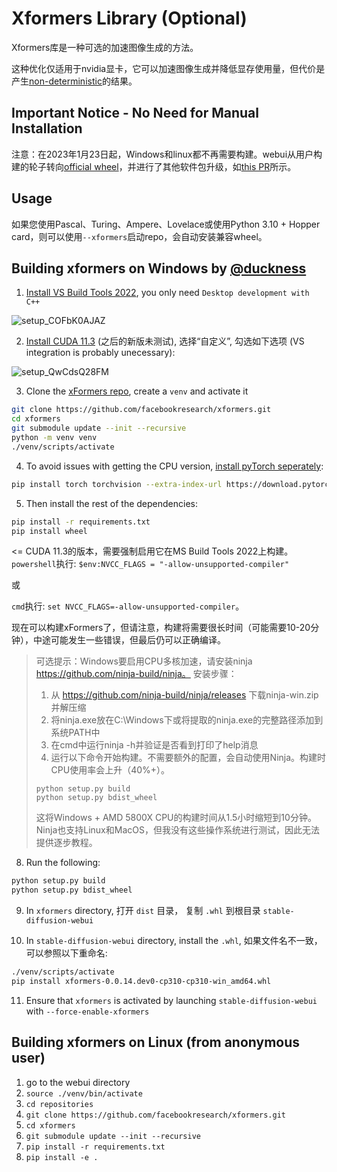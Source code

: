# Xformers Library (Optional)
Xformers库是一种可选的加速图像生成的方法。

这种优化仅适用于nvidia显卡，它可以加速图像生成并降低显存使用量，但代价是产生[non-deterministic](https://github.com/AUTOMATIC1111/stable-diffusion-webui/discussions/2705#discussioncomment-4024378)的结果。

## Important Notice - No Need for Manual Installation
注意：在2023年1月23日起，Windows和linux都不再需要构建。webui从用户构建的轮子转向[official wheel](https://pypi.org/project/xformers/0.0.16rc425/#history)，并进行了其他软件包升级，如[this PR](https://github.com/AUTOMATIC1111/stable-diffusion-webui/pull/5939/commits/c091cf1b4acd2047644d3571bcbfd81c81b4c3af)所示。

## Usage
如果您使用Pascal、Turing、Ampere、Lovelace或使用Python 3.10 + Hopper card，则可以使用`--xformers`启动repo，会自动安装兼容wheel。

## Building xformers on Windows by [@duckness](https://github.com/duckness)

1. [Install VS Build Tools 2022](https://visualstudio.microsoft.com/downloads/?q=build+tools#build-tools-for-visual-studio-2022), you only need `Desktop development with C++`

![setup_COFbK0AJAZ](https://user-images.githubusercontent.com/6380270/194767872-232136a1-9204-4b16-ae21-3e01f6f526ea.png)

2. [Install CUDA 11.3](https://developer.nvidia.com/cuda-11.3.0-download-archive) (之后的新版未测试), 选择“自定义”, 勾选如下选项 (VS integration is probably unecessary):

![setup_QwCdsQ28FM](https://user-images.githubusercontent.com/6380270/194767963-6df7ce14-e6eb-4718-8e93-a11abf172f14.png)

3. Clone the [xFormers repo](https://github.com/facebookresearch/xformers), create a `venv` and activate it

```sh
git clone https://github.com/facebookresearch/xformers.git
cd xformers
git submodule update --init --recursive
python -m venv venv
./venv/scripts/activate
```

4. To avoid issues with getting the CPU version, [install pyTorch seperately](https://pytorch.org/get-started/locally/):

```sh
pip install torch torchvision --extra-index-url https://download.pytorch.org/whl/cu113
```

5. Then install the rest of the dependencies:

```sh
pip install -r requirements.txt
pip install wheel
```

<= CUDA 11.3的版本，需要强制启用它在MS Build Tools 2022上构建。
`powershell`执行: `$env:NVCC_FLAGS = "-allow-unsupported-compiler"`

或

`cmd`执行: `set NVCC_FLAGS=-allow-unsupported-compiler`。


现在可以构建xFormers了，但请注意，构建将需要很长时间（可能需要10-20分钟），中途可能发生一些错误，但最后仍可以正确编译。

> 可选提示：Windows要启用CPU多核加速，请安装ninja https://github.com/ninja-build/ninja。
> 安装步骤：
> 1. 从 https://github.com/ninja-build/ninja/releases 下载ninja-win.zip并解压缩
> 2. 将ninja.exe放在C:\Windows下或将提取的ninja.exe的完整路径添加到系统PATH中
> 3. 在cmd中运行ninja -h并验证是否看到打印了help消息
> 4. 运行以下命令开始构建。不需要额外的配置，会自动使用Ninja。构建时CPU使用率会上升（40%+）。
> ```
> python setup.py build
> python setup.py bdist_wheel
> ```
> 这将Windows + AMD 5800X CPU的构建时间从1.5小时缩短到10分钟。
> Ninja也支持Linux和MacOS，但我没有这些操作系统进行测试，因此无法提供逐步教程。



8. Run the following:
 ```sh
python setup.py build
python setup.py bdist_wheel
```

9. In `xformers` directory, 打开 `dist` 目录， 复制 `.whl` 到根目录 `stable-diffusion-webui`

10. In `stable-diffusion-webui` directory, install the `.whl`, 如果文件名不一致，可以参照以下重命名:

```sh
./venv/scripts/activate
pip install xformers-0.0.14.dev0-cp310-cp310-win_amd64.whl
```

11. Ensure that `xformers` is activated by launching `stable-diffusion-webui` with `--force-enable-xformers`

## Building xformers on Linux (from anonymous user)

1. go to the webui directory
2. `source ./venv/bin/activate`
3. `cd repositories`
3. `git clone https://github.com/facebookresearch/xformers.git`
4. `cd xformers`
5. `git submodule update --init --recursive`
6. `pip install -r requirements.txt`
7. `pip install -e .`
